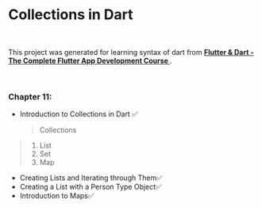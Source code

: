 # **Collections in Dart**
<p>&nbsp;</p>

This project was generated for learning syntax of dart from  **[Flutter & Dart - The Complete Flutter App Development Course
](https://www.udemy.com/course/flutter-dart-the-complete-flutter-app-development-course/)**.
<p>&nbsp;</p>

### **Chapter 11:**
* Introduction to Collections in Dart :white_check_mark:
  > Collections
> 1. List
> 2. Set
> 3. Map

* Creating Lists and Iterating through Them:white_check_mark:
* Creating a List with a Person Type Object:white_check_mark:
* Introduction to Maps:white_check_mark:

<p>&nbsp;</p>